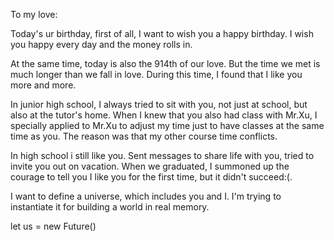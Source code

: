 To my love:

Today's ur birthday, first of all, I want to wish you a happy birthday.
I wish you happy every day and the money rolls in.

At the same time, today is also the 914th of our love. But the time we met
is much longer than we fall in love. During this time, I found that I like you
more and more.

In junior high school, I always tried to sit with you, not just at school, but also
at the tutor's home. When I knew that you also had class with Mr.Xu, I specially applied to
Mr.Xu to adjust my time just to have classes at the same time as you. The reason was that 
my other course time conflicts.

In high school i still like you. Sent messages to share life with you, tried to invite you out on vacation.
When we graduated, I summoned up the courage to tell you I like you for the first time, but it didn't succeed:(.

I want to define a universe, which includes you and I.
I'm trying to instantiate it for building a world in real memory.

let us = new Future()

